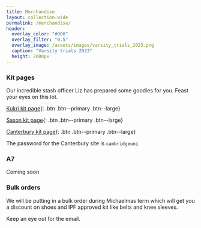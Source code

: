 ```yaml
---
title: Merchandise
layout: collection-wide
permalink: /merchandise/
header:
  overlay_color: "#000"
  overlay_filter: "0.5"
  overlay_image: /assets/images/varsity_trials_2023.png
  caption: "Varsity trials 2023"
  height: 2000px
---
```



### Kit pages

Our incredible stash officer Liz has prepared some goodies for you. Feast your eyes on this lot.

[Kukri kit page](https://www.kukrisports.co.uk/teamshop/cambridgeuniversitypowerlifting/productNavListNg.action){: .btn .btn--primary .btn--large}

[Saxon kit page](https://saxonclothing.com/collections/cambridge-university-powerlifting-club){: .btn .btn--primary .btn--large}

[Canterbury kit page](https://www.cambridge-university-sports.co.uk/Catalogue/Sports-Clubs){: .btn .btn--primary .btn--large}

The password for the Canterbury site is `cambridgeuni`

### A7

Coming soon


### Bulk orders

We will be putting in a bulk order during Michaelmas term which will get you a discount on shoes and IPF approved kit like belts and knee sleeves.

Keep an eye out for the email. 